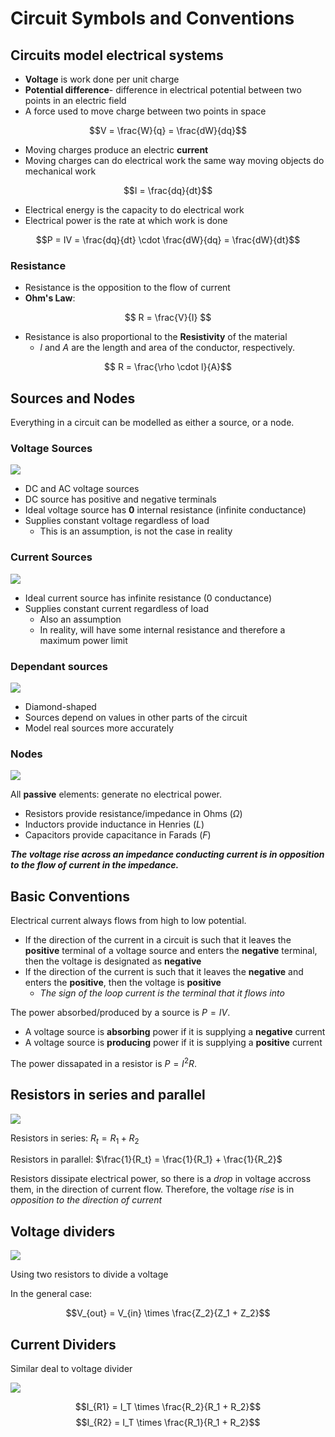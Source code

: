 # Circuit Symbols and Conventions

## Circuits model electrical systems

- **Voltage** is work done per unit charge
- **Potential difference**- difference in electrical potential between two points in an electric field
- A force used to move charge between two points in space

$$V = \frac{W}{q} = \frac{dW}{dq}$$

- Moving charges produce an electric **current**
- Moving charges can do electrical work the same way moving objects do mechanical work

$$I = \frac{dq}{dt}$$

- Electrical energy is the capacity to do electrical work
- Electrical power is the rate at which work is done

$$P = IV = \frac{dq}{dt} \cdot \frac{dW}{dq} = \frac{dW}{dt}$$

### Resistance

- Resistance is the opposition to the flow of current
- **Ohm's Law**:

$$ R = \frac{V}{I} $$

- Resistance is also proportional to the **Resistivity** of the material
  - $l$ and $A$ are the length and area of the conductor, respectively.

$$ R = \frac{\rho \cdot l}{A}$$

## Sources and Nodes

Everything in a circuit can be modelled as either a source, or a node.

### Voltage Sources

![](img/voltage-sources.png)

- DC and AC voltage sources
- DC source has positive and negative terminals
- Ideal voltage source has **0** internal resistance (infinite conductance)
- Supplies constant voltage regardless of load
  - This is an assumption, is not the case in reality

### Current Sources

![](img/current-source.jpg)

- Ideal current source has infinite resistance (0 conductance)
- Supplies constant current regardless of load
  - Also an assumption
  - In reality, will have some internal resistance and therefore a maximum power limit

### Dependant sources

![](img/dependant-sources.jpg)

- Diamond-shaped
- Sources depend on values in other parts of the circuit
- Model real sources more accurately

### Nodes

![](img/nodes.jpg)

All **passive** elements: generate no electrical power.

- Resistors provide resistance/impedance in Ohms ($\Omega$)
- Inductors provide inductance in Henries ($L$)
- Capacitors provide capacitance in Farads ($F$)

**_The voltage rise across an impedance conducting current is in opposition to the flow of current in the impedance._**

## Basic Conventions

Electrical current always flows from high to low potential.

- If the direction of the current in a circuit is such that it leaves the **positive** terminal of a voltage source and enters the **negative** terminal, then the voltage is designated as **negative**
- If the direction of the current is such that it leaves the **negative** and enters the **positive**, then the voltage is **positive**
  - _The sign of the loop current is the terminal that it flows into_

The power absorbed/produced by a source is $P = IV$.

- A voltage source is **absorbing** power if it is supplying a **negative** current
- A voltage source is **producing** power if it is supplying a **positive** current

The power dissapated in a resistor is $P = I^2R$.

## Resistors in series and parallel

![](img/resistors.jpg)

Resistors in series: $R_t = R_1 + R_2$

Resistors in parallel: $\frac{1}{R_t} = \frac{1}{R_1} + \frac{1}{R_2}$

Resistors dissipate electrical power, so there is a _drop_ in voltage accross them, in the direction of current flow. Therefore, the voltage _rise_ is in _opposition to the direction of current_

## Voltage dividers

![](img/divider.jpg)

Using two resistors to divide a voltage

In the general case:

$$V_{out} = V_{in} \times \frac{Z_2}{Z_1 + Z_2}$$

## Current Dividers

Similar deal to voltage divider

![](./img/current-divider.png)

$$I_{R1} = I_T \times \frac{R_2}{R_1 + R_2}$$
$$I_{R2} = I_T \times \frac{R_1}{R_1 + R_2}$$
